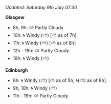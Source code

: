 *Updated: Saturday 9th July 07:30*

**Glasgow**

* 8h, 9h: :partly_sunny: Partly Cloudy
* 10h: :cyclone: Windy (:partly_sunny:) [:partly_sunny: as of 7h]
* 11h: :cyclone: Windy (:partly_sunny:) [:partly_sunny: as of 8h]
* 12h - 18h: :partly_sunny: Partly Cloudy
* 19h: :cyclone: Windy (:partly_sunny:)

**Edinburgh**

* 8h: :cyclone: Windy (:partly_sunny:) [:partly_sunny: as of 5h, :cyclone:(:partly_sunny:) as of 8h]
* 9h, 10h: :cyclone: Windy (:partly_sunny:)
* 11h - 19h: :partly_sunny: Partly Cloudy
